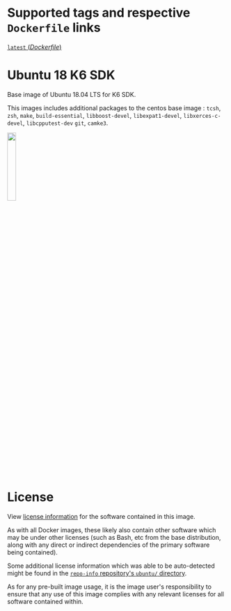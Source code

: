 # Supported tags and respective `Dockerfile` links

[`latest` (*Dockerfile*)](https://github.com/koichi-murakami/ubuntu_sdk/blob/master/Dockerfile)

# Ubuntu 18 K6 SDK

Base image of Ubuntu 18.04 LTS for K6 SDK.

This images includes additional packages to the centos base image :
`tcsh`, `zsh`, `make`, `build-essential`,
`libboost-devel`, `libexpat1-devel`, `libxerces-c-devel`, `libcpputest-dev`
`git`, `camke3`.

<img src="https://assets.ubuntu.com/v1/57a889f6-ubuntu-logo112.png" width=20%>

# License

View [license information](https://www.ubuntu.com/licensing)
for the software contained in this image.

As with all Docker images, these likely also contain other software
which may be under other licenses (such as Bash, etc from the base
distribution, along with any direct or indirect dependencies of
the primary software being contained).

Some additional license information which was able to be auto-detected
might be found in the
[`repo-info` repository's `ubuntu/` directory](https://github.com/docker-library/repo-info/tree/master/repos/ubuntu).

As for any pre-built image usage, it is the image user's responsibility
to ensure that any use of this image complies with any relevant licenses
for all software contained within.


